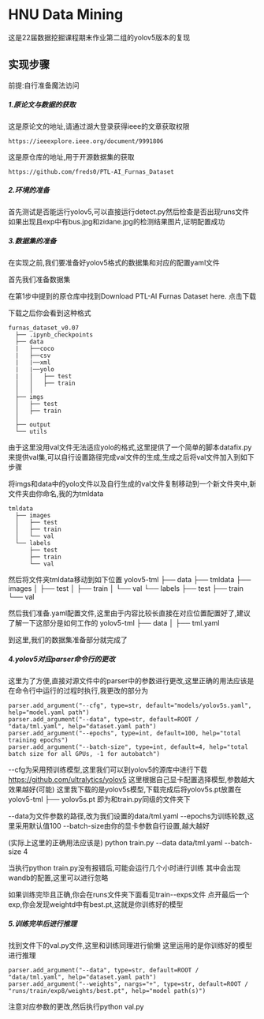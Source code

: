# HNU Data Mining

这是22届数据挖掘课程期末作业第二组的yolov5版本的复现

## 实现步骤
前提:自行准备魔法访问

##### 1.原论文与数据的获取

这是原论文的地址,请通过湖大登录获得ieee的文章获取权限

    https://ieeexplore.ieee.org/document/9991806


这是原仓库的地址,用于开源数据集的获取

    https://github.com/freds0/PTL-AI_Furnas_Dataset

##### 2.环境的准备

首先测试是否能运行yolov5,可以直接运行detect.py然后检查是否出现runs文件
如果出现且exp中有bus.jpg和zidane.jpg的检测结果图片,证明配置成功

##### 3.数据集的准备

在实现之前,我们要准备好yolov5格式的数据集和对应的配置yaml文件

首先我们准备数据集

在第1步中提到的原仓库中找到Download PTL-AI Furnas Dataset here.
点击下载

下载之后你会看到这种格式

    furnas_dataset_v0.07
      ├── .ipynb_checkpoints
      ├── data
      |   ├──coco
      |   ├──csv
      |   |──xml
      |   |──yolo
      |   │   ├── test
      │   │   ├── train
      │   │   
      ├── imgs
      │   ├── test
      │   ├── train
      │   
      ├── output
      └── utils

由于这里没用val文件无法适应yolo的格式,这里提供了一个简单的脚本datafix.py来提供val集,可以自行设置路径完成val文件的生成,生成之后将val文件加入到如下步骤

将imgs和data中的yolo文件以及自行生成的val文件复制移动到一个新文件夹中,新文件夹由你命名,我的为tmldata

    tmldata
      ├── images
      │   ├── test
      │   ├── train
      │   └── val
      └── labels
          ├── test
          ├── train
          └── val

然后将文件夹tmldata移动到如下位置
    yolov5-tml
      ├── data
           ├── tmldata
                ├── images
                │   ├── test
                │   ├── train
                │   └── val
                └── labels
                    ├── test
                    ├── train
                    └── val


然后我们准备.yaml配置文件,这里由于内容比较长直接在对应位置配置好了,建议了解一下这部分是如何工作的
    yolov5-tml
      ├── data
      │   ├── tml.yaml

到这里,我们的数据集准备部分就完成了

##### 4.yolov5对应parser命令行的更改

这里为了方便,直接对源文件中的parser中的参数进行更改,这里正确的用法应该是在命令行中运行的过程时执行,我更改的部分为

    parser.add_argument("--cfg", type=str, default="models/yolov5s.yaml", help="model.yaml path")
    parser.add_argument("--data", type=str, default=ROOT / "data/tml.yaml", help="dataset.yaml path")
    parser.add_argument("--epochs", type=int, default=100, help="total training epochs")
    parser.add_argument("--batch-size", type=int, default=4, help="total batch size for all GPUs, -1 for autobatch")


--cfg为采用预训练模型,这里我们可以到yolov5的源库中进行下载
    https://github.com/ultralytics/yolov5
这里根据自己显卡配置选择模型,参数越大效果越好(可能)
这里我下载的是yolov5s模型,下载完成后将yolov5s.pt放置在
    yolov5-tml
      ├── yolov5s.pt
即为和train.py同级的文件夹下

--data为文件参数的路径,改为我们设置的data/tml.yaml
--epochs为训练轮数,这里采用默认值100
--batch-size由你的显卡参数自行设置,越大越好

(实际上这里的正确用法应该是)
    python train.py --data data/tml.yaml --batch-size 4

当执行python train.py没有报错后,可能会运行几个小时进行训练
其中会出现wandb的配置,这里可以进行忽略

如果训练完毕且正确,你会在runs文件夹下面看见train--exps文件
点开最后一个exp,你会发现weightd中有best.pt,这就是你训练好的模型

##### 5.训练完毕后进行推理

找到文件下的val.py文件,这里和训练同理进行偷懒
这里运用的是你训练好的模型进行推理

    parser.add_argument("--data", type=str, default=ROOT / "data/tml.yaml", help="dataset.yaml path")
    parser.add_argument("--weights", nargs="+", type=str, default=ROOT / "runs/train/exp8/weights/best.pt", help="model path(s)")

注意对应参数的更改,然后执行python val.py